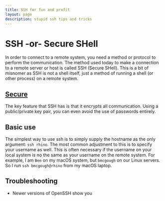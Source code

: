 ```yaml
---
title: SSH for fun and profit
layout: page
description: stupid ssh tips and tricks
---
```


# SSH -or- Secure SHell

In order to connect to a remote system, you need a method or protocol to perform the communication. The method used today to make a connection to a remote server or host is called SSH (Secure SHell). This is a bit of misnomer as SSH is not a shell itself, just a method of running a shell (or other process) on a remote system.

## [Secure](#Secure)

The key feature that SSH has is that it encrypts all communication. Using a public/private key pair, you can even avoid the use of passwords entirely.

## Basic use

The simplest way to use ssh is to simply supply the hostname as the only argument: `ssh rhino`. The most common adjustment to this is to specify your username as well. This is often necessary if the username on your local system is no the same as your username on the remote system. For example, I am `Ben` on my macOS system, but `bmcgough` on our Linux servers. So I run `ssh bmcgough@rhino` from my macOS laptop.

## Troubleshooting

* Newer versions of OpenSSH show you 
